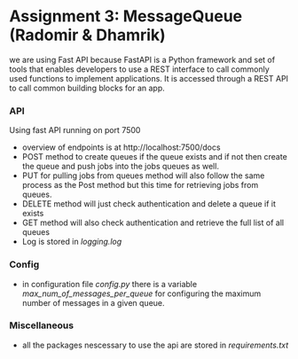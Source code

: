 # Assignment 3: MessageQueue (Radomir & Dhamrik)

we are using Fast API because FastAPI is a Python framework and set of tools that enables developers to use a REST interface to call commonly used functions to implement applications. It is accessed through a REST API to call common building blocks for an app.


### API
Using fast API running on port 7500
- overview of endpoints is at http://localhost:7500/docs
- POST method to create queues if the queue exists and if not then create the queue and push jobs into the jobs queues as well. 
- PUT for pulling jobs from queues method will also follow the same process as the Post method but this time for retrieving jobs from queues. 
- DELETE method will just check authentication and delete a queue if it exists 
- GET method will also check authentication and retrieve the full list of all queues 
- Log is stored in *logging.log*

### Config
- in configuration file *config.py* there is a variable *max_num_of_messages_per_queue* for configuring the maximum number of messages in a given queue.

### Miscellaneous
- all the packages nescessary to use the api are stored in *requirements.txt*